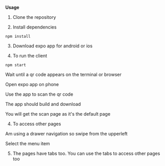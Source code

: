 **Usage**

1. Clone the repository

2. Install dependencies

```
npm install

```

3. Download expo app for android or ios

3. To run the client

```
npm start

```

Wait until a qr code appears on the terminal or browser

Open expo app on phone

Use the app to scan the qr code

The app should build and download

You will get the scan page as it's the default page

4. To access other pages

Am using a drawer navigation so swipe from the upperleft

Select the menu item

5. The pages have tabs too. You can use the tabs to access other pages too